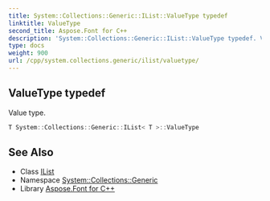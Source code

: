 ```yaml
---
title: System::Collections::Generic::IList::ValueType typedef
linktitle: ValueType
second_title: Aspose.Font for C++
description: 'System::Collections::Generic::IList::ValueType typedef. Value type in C++.'
type: docs
weight: 900
url: /cpp/system.collections.generic/ilist/valuetype/
---
```

## ValueType typedef


Value type.

```cpp
T System::Collections::Generic::IList< T >::ValueType
```

## See Also

* Class [IList](../)
* Namespace [System::Collections::Generic](../../)
* Library [Aspose.Font for C++](../../../)
